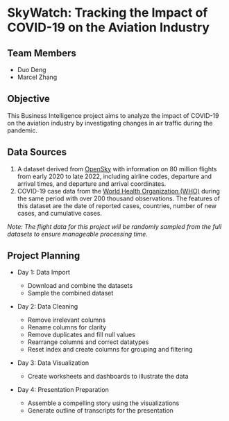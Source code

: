 # SkyWatch: Tracking the Impact of COVID-19 on the Aviation Industry

## Team Members
* Duo Deng 
* Marcel Zhang  

## Objective
This Business Intelligence project aims to analyze the impact of COVID-19 on the aviation industry by investigating changes in air traffic during the pandemic.  

## Data Sources
1. A dataset derived from [OpenSky](https://zenodo.org/record/7323875#.Y-D7PHOZO3K) with information on 80 million flights from early 2020 to late 2022, including airline codes, departure and arrival times, and departure and arrival coordinates.
2. COVID-19 case data from the [World Health Organization (WHO)](https://covid19.who.int/data) during the same period with over 200 thousand observations. The features of this dataset are the date of reported cases, countries, number of new cases, and cumulative cases.  

*Note: The flight data for this project will be randomly sampled from the full datasets to ensure manageable processing time.*

## Project Planning  

* Day 1: Data Import
    * Download and combine the datasets
    * Sample the combined dataset  
    
* Day 2: Data Cleaning
    * Remove irrelevant columns
    * Rename columns for clarity
    * Remove duplicates and fill null values
    * Rearrange columns and correct datatypes
    * Reset index and create columns for grouping and filtering  
    
* Day 3: Data Visualization
    * Create worksheets and dashboards to illustrate the data  
    
* Day 4: Presentation Preparation
    * Assemble a compelling story using the visualizations
    * Generate outline of transcripts for the presentation
